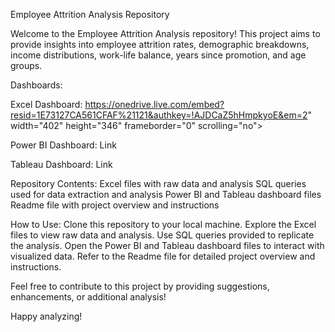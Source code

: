 Employee Attrition Analysis Repository

Welcome to the Employee Attrition Analysis repository! 
This project aims to provide insights into employee attrition rates, demographic breakdowns, income distributions, work-life balance, years since promotion, and age groups.

Dashboards:

Excel Dashboard: https://onedrive.live.com/embed?resid=1E73127CA561CFAF%21121&authkey=!AJDCaZ5hHmpkyoE&em=2" width="402" height="346" frameborder="0" scrolling="no"></iframe>

Power BI Dashboard: Link

Tableau Dashboard: Link

Repository Contents:
Excel files with raw data and analysis
SQL queries used for data extraction and analysis
Power BI and Tableau dashboard files
Readme file with project overview and instructions

How to Use:
Clone this repository to your local machine.
Explore the Excel files to view raw data and analysis.
Use SQL queries provided to replicate the analysis.
Open the Power BI and Tableau dashboard files to interact with visualized data.
Refer to the Readme file for detailed project overview and instructions.

Feel free to contribute to this project by providing suggestions, enhancements, or additional analysis!

Happy analyzing!
